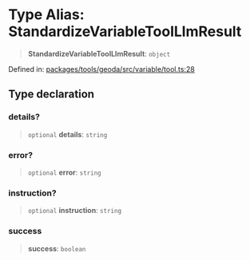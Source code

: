 # Type Alias: StandardizeVariableToolLlmResult

> **StandardizeVariableToolLlmResult**: `object`

Defined in: [packages/tools/geoda/src/variable/tool.ts:28](https://github.com/GeoDaCenter/openassistant/blob/0f7bf760e453a1735df9463dc799b04ee2f630fd/packages/tools/geoda/src/variable/tool.ts#L28)

## Type declaration

### details?

> `optional` **details**: `string`

### error?

> `optional` **error**: `string`

### instruction?

> `optional` **instruction**: `string`

### success

> **success**: `boolean`
